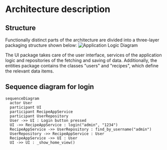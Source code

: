 # Architecture description

## Structure
Functionally distinct parts of the architecture are divided into a three-layer packaging structure shown below:
![Application Logic Diagram](https://github.com/Germuu/ot-harjoitustyo/blob/master/recipe-app/documentation/Pictures/class_diagram.png)

The UI package takes care of the user interface, services of the application logic and repositories of the fetching and saving of data. Additionally, the entities package contains the classes "users" and "recipes", which define the relevant data items.

## Sequence diagram for login

```mermaid
sequenceDiagram
  actor User
  participant UI
  participant RecipeAppService
  participant UserRepository
  User ->> UI : Login button pressed
  UI ->> RecipeAppService : login("admin", "1234")
  RecipeAppService ->> UserRepository : find_by_username("admin")
  UserRepository ->> RecipeAppService : User
  RecipeAppService ->> UI : User
  UI ->> UI : _show_home_view()





